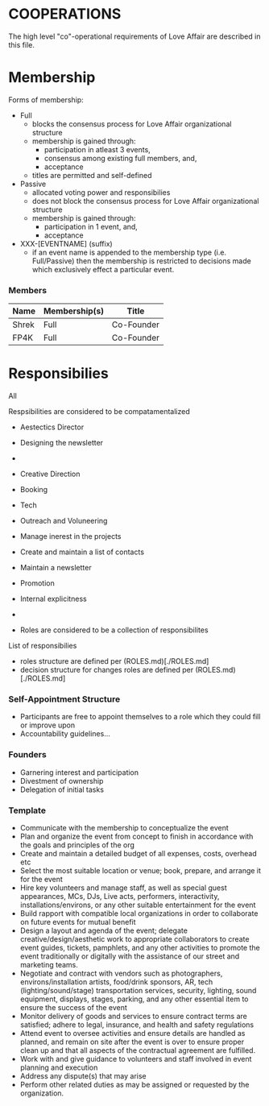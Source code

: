 # COOPERATIONS

The high level "co"-operational requirements of Love Affair are described in this file. 


# Membership

Forms of membership: 
 - Full
   - blocks the consensus process for Love Affair organizational structure
   - membership is gained through: 
     - participation in atleast 3 events, 
     - consensus among existing full members, and,  
     - acceptance
   - titles are permitted and self-defined
 - Passive 
   - allocated voting power and responsibilies
   - does not block the consensus process for Love Affair organizational structure
   - membership is gained through: 
     - participation in 1 event, and, 
     - acceptance
 - XXX-\[EVENTNAME\] (suffix)
   - if an event name is appended to the membership type (i.e. Full/Passive) 
     then the membership is restricted to decisions made which exclusively effect 
     a particular event. 

### Members

| Name            | Membership(s)   | Title      | 
| --------------- | --------------- | ---------- | 
| Shrek           | Full            | Co-Founder | 
| FP4K            | Full            | Co-Founder |  


# Responsibilies

All 

Respsibilities are considered to be compatamentalized 

 - Aestectics Director
  - Designing the newsletter
  - 

 - Creative Direction
  - Booking
  - Tech
 - Outreach and Voluneering
  - Manage inerest in the projects 
  - Create and maintain a list of contacts
  - Maintain a newsletter
 - Promotion 
 - Internal explicitness
 - 

 - Roles are considered to be a collection of responsibilites

List of responsibilies

 - roles structure are defined per (ROLES.md)[./ROLES.md] 
 - decision structure for changes roles are defined per (ROLES.md)[./ROLES.md]

### Self-Appointment Structure 
 
 - Participants are free to appoint themselves to a role which 
they could fill or improve upon
 - Accountability guidelines... 
 

### Founders
 
 - Garnering interest and participation 
 - Divestment of ownership 
 - Delegation of initial tasks



### Template

 - Communicate with the membership to conceptualize the event
 - Plan and organize the event from concept to finish in accordance with the
   goals and principles of the org
 - Create and maintain a detailed budget of all expenses, costs, overhead etc
 - Select the most suitable location or venue; book, prepare, and arrange it
   for the event
 - Hire key volunteers and manage staff, as well as special guest appearances,
   MCs, DJs, Live acts, performers, interactivity, installations/environs, or
any other suitable entertainment for the event
 - Build rapport with compatible local organizations in order to collaborate on
   future events for mutual benefit
 - Design a layout and agenda of the event;  delegate creative/design/aesthetic
   work to appropriate collaborators to create event guides, tickets,
pamphlets, and any other activities to promote the event traditionally or
digitally with the assistance of our street and marketing teams.
 - Negotiate and contract with vendors such as photographers,
   environs/installation artists, food/drink sponsors, AR, tech
(lighting/sound/stage) transportation services, security, lighting, sound
equipment, displays, stages, parking, and any other essential item to ensure
the success of the event
 - Monitor delivery of goods and services to ensure contract terms are
   satisfied; adhere to legal, insurance, and health and safety regulations
 - Attend event to oversee activities and ensure details are handled as
   planned, and remain on site after the event is over to ensure proper clean
up and that all aspects of the contractual agreement are fulfilled.
 - Work with and give guidance to volunteers and staff involved in event
   planning and execution
 - Address any dispute(s) that may arise
 - Perform other related duties as may be assigned or requested by the
   organization.


